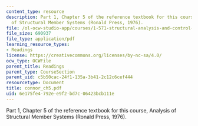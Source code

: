 ```yaml
---
content_type: resource
description: Part 1, Chapter 5 of the reference textbook for this course, Analysis
  of Structural Member Systems (Ronald Press, 1976).
file: /ol-ocw-studio-app/courses/1-571-structural-analysis-and-control-spring-2004/6e175fe4792ee9f2bd7c06423bcb111e_connor_ch5.pdf
file_size: 690937
file_type: application/pdf
learning_resource_types:
- Readings
license: https://creativecommons.org/licenses/by-nc-sa/4.0/
ocw_type: OCWFile
parent_title: Readings
parent_type: CourseSection
parent_uid: c5b50cac-24f1-135a-3b41-2c12c6cef444
resourcetype: Document
title: connor_ch5.pdf
uid: 6e175fe4-792e-e9f2-bd7c-06423bcb111e
---
```

Part 1, Chapter 5 of the reference textbook for this course, Analysis of Structural Member Systems (Ronald Press, 1976).
